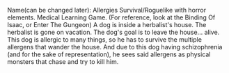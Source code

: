 Name(can be changed later):
Allergies
Survival/Roguelike with horror elements. Medical Learning Game.
(For reference, look at the Binding Of Isaac, or Enter The Gungeon)
A dog is inside a herbalist's house. The herbalist is gone on vacation. The dog's goal is to leave the house… alive. This dog is allergic to many things, so he has to survive the multiple allergens that wander the house. And due to this dog having schizophrenia (and for the sake of representation), he sees said allergens as physical monsters that chase and try to kill him.
